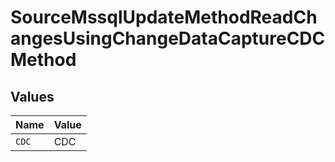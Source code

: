 # SourceMssqlUpdateMethodReadChangesUsingChangeDataCaptureCDCMethod


## Values

| Name  | Value |
| ----- | ----- |
| `CDC` | CDC   |